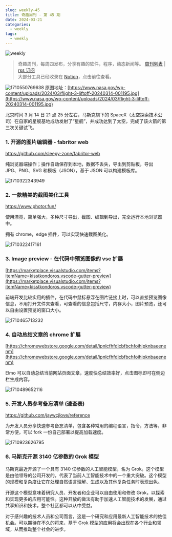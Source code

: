 ```yaml
---
slug: weekly-45
title: 奇趣周刊 - 第 45 期
date: 2024-03-21
categories:
  - weekly
tags:
  - weekly
---
```


![weekly](https://imgurl.zishu.me/weekly.webp)

> 奇趣周刊，每周四发布，分享有趣的软件，程序，动态新闻等。 [周刊列表](/categories/weekly/) | [rss 订阅](/categories/weekly/index.xml)  
大部分工具已经收录在 <a href="https://anghunk.notion.site/944611fccdd24fbdaed7489d0732b1c5?v=118910660f5d4ddaa7ad0923dd982664" target="_blank">Notion</a>，点击前往查看。

![1710550769638](https://imgurl.zishu.me/2024/03/1710550769638.webp)
原图地址：[https://www.nasa.gov/wp-content/uploads/2024/03/flight-3-liftoff-20240314-001195.jpg](https://www.nasa.gov/wp-content/uploads/2024/03/flight-3-liftoff-20240314-001195.jpg)

北京时间 3 月 14 日 21 点 25 分左右，马斯克旗下的 SpaceX（太空探索技术公司）在自家的星舰基地成功发射了“星舰”，并成功达到了太空，完成了该火箭的第三次关键试飞。

### 1. 开源的图片编辑器 - fabritor web

https://github.com/sleepy-zone/fabritor-web

纯浏览器端操作；操作自动保存到本地，数据不丢失，导出到剪贴板，导出 JPG、PNG、SVG 和模板（JSON），基于 JSON 可以构建模板库。

![1710322343949](https://imgurl.zishu.me/2024/03/1710322343949.webp)

### 2. 一款精美的截图美化工具

https://www.photor.fun/

使用漂亮，简单强大，多种尺寸导出，截图、编辑到导出，完全运行本地浏览器中。

拥有 chrome，edge 插件，可以实现快速截图美化。

![1710322417161](https://imgurl.zishu.me/2024/03/1710322417161.webp)

### 3. Image preview - 在代码中预览图像的 vsc 扩展

[https://marketplace.visualstudio.com/items?itemName=kisstkondoros.vscode-gutter-preview](https://marketplace.visualstudio.com/items?itemName=kisstkondoros.vscode-gutter-preview)

前端开发比较实用的插件，在代码中鼠标悬浮在图片链接上时，可以直接预览图像信息，不用打开文件夹查看，可查看的信息包括尺寸，内存大小，图片预览，还可以自由设置预览的窗口大小。

![1710465713232](https://imgurl.zishu.me/2024/03/1710465713232.webp)

### 4. 自动总结文章的 chrome 扩展

[https://chromewebstore.google.com/detail/ipnlcfhfdicbfbchfoihipknbaeenenm](https://chromewebstore.google.com/detail/ipnlcfhfdicbfbchfoihipknbaeenenm)

Elmo 可以自动总结当前网站页面文章，速度快总结效率好，点击图标即可在侧边栏生成内容。

![1710489652116](https://imgurl.zishu.me/2024/03/1710489652116.webp)

### 5. 开发人员参考备忘清单 (速查表)

https://github.com/jaywcjlove/reference

为开发人员分享快速参考备忘清单，包含各种常用的编程语言，指令，方法等，非常方便，可以 fork 一份自己部署以提高加载速度。

![1710923626795](https://imgurl.zishu.me/2024/03/1710923626795.webp)

### 6. 马斯克开源 3140 亿参数的 Grok 模型

马斯克最近开源了一个具有 3140 亿参数的人工智能模型，名为 Grok。这个模型是由他领导的公司开发的，代表了当前人工智能技术中的一个重大突破。这个模型的规模和复杂度让它在处理自然语言理解、生成以及其他复杂任务时表现出色。

开源这个模型意味着研究人员、开发者和企业可以自由使用和修改 Grok，以探索和实现更多的应用可能性。这种开放的做法有助于加速人工智能技术的发展，通过共享知识和技术，整个社区都可以从中受益。

对于感兴趣的技术人员和公司而言，这是一个研究和应用最新人工智能技术的绝佳机会。可以期待在不久的将来，基于 Grok 模型的应用将会出现在各个行业和领域，从而推动整个社会的进步。

